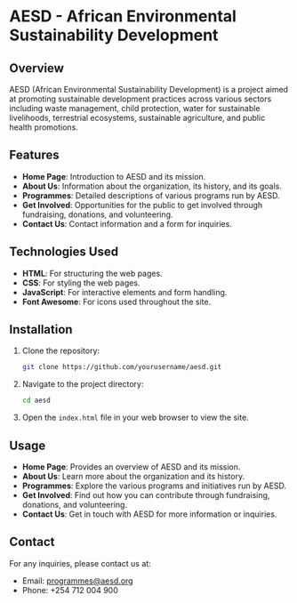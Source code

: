 # AESD - African Environmental Sustainability Development

## Overview

AESD (African Environmental Sustainability Development) is a project aimed at promoting sustainable development practices across various sectors including waste management, child protection, water for sustainable livelihoods, terrestrial ecosystems, sustainable agriculture, and public health promotions.

## Features

- **Home Page**: Introduction to AESD and its mission.
- **About Us**: Information about the organization, its history, and its goals.
- **Programmes**: Detailed descriptions of various programs run by AESD.
- **Get Involved**: Opportunities for the public to get involved through fundraising, donations, and volunteering.
- **Contact Us**: Contact information and a form for inquiries.

## Technologies Used

- **HTML**: For structuring the web pages.
- **CSS**: For styling the web pages.
- **JavaScript**: For interactive elements and form handling.
- **Font Awesome**: For icons used throughout the site.

## Installation

1. Clone the repository:
    ```sh
    git clone https://github.com/yourusername/aesd.git
    ```
2. Navigate to the project directory:
    ```sh
    cd aesd
    ```
3. Open the `index.html` file in your web browser to view the site.

## Usage

- **Home Page**: Provides an overview of AESD and its mission.
- **About Us**: Learn more about the organization and its history.
- **Programmes**: Explore the various programs and initiatives run by AESD.
- **Get Involved**: Find out how you can contribute through fundraising, donations, and volunteering.
- **Contact Us**: Get in touch with AESD for more information or inquiries.


## Contact

For any inquiries, please contact us at:
- Email: programmes@aesd.org
- Phone: +254 712 004 900




